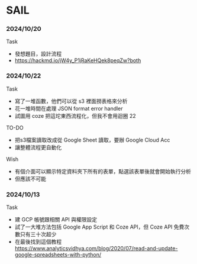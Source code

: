 # SAIL
### 2024/10/20
Task
- 發想題目，設計流程
- https://hackmd.io/jW4y_P1jRaKeHQek8peqZw?both

### 2024/10/22
Task
- 寫了一堆函數，他們可以從 s3 裡面撈表格來分析
- 花一堆時間在處理 JSON format error handler
- 試圖用 coze 把這坨東西流程化，但我不會用迴圈 22

TO-DO
- 把s3檔案讀取改成從 Google Sheet 讀取，要辦 Google Cloud Acc
- 讓整體流程更自動化

Wish
- 有個介面可以顯示特定資料夾下所有的表單，點選該表單後就會開始執行分析
- 但應該不可能

### 2024/10/13
Task
- 建 GCP 帳號跟相關 API 與權限設定
- 試了一大堆方法包括 Google App Script 和 Coze API，但 Coze API 免費次數只有三十次超少
- 在最後找到這個教程 https://www.analyticsvidhya.com/blog/2020/07/read-and-update-google-spreadsheets-with-python/